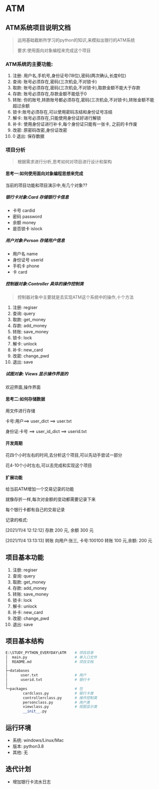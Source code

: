 # ATM



## ATM系统项目说明文档

> 运用基础截断所学习的python的知识,来模拟出银行的ATM系统
>
> 要求:使用面向对象编程来完成这个项目

### ATM系统的主要功能:

1. 注册: 用户名,手机号,身份证号(18位),密码(两次确认,长度6位)
2. 查询: 账号必须存在,密码(三次机会,不对锁卡)
3. 取款: 账号必须存在,密码(三次机会,不对锁卡),取款金额不能大于存款
4. 存款: 账号必须存在,存款金额不能低于0
5. 转账: 你的账号,转款账号都必须存在,密码(三次机会,不对锁卡),转账金额不能超过余额
6. 锁卡:账号必须存在,可以使用密码冻结和身份证号冻结
7. 解卡: 账号必须存在,只能使用身份证好进行解锁
8. 补卡: 使用身份证进行补卡,每个身份证只能有一张卡, 之前的卡作废
9. 改密: 原密码改密,身份证改密
10.  0 退出: 保存数据

### 项目分析

> 根据需求进行分析,思考如何对项目进行设计和架构

#### 思考一:如何使用面向对象编程思想来完成

当前的项目功能和项目演示中,有几个对象??

##### 银行卡对象:Card 存储银行卡信息

- 卡号 		cardid
- 密码         password
- 余额         money
- 是否锁卡  islock

##### 用户对象:Person 存储用户信息

- 用户名	  name
- 身份证号  userid
- 手机卡      phone
- 卡              card

##### 控制器对象:Controller 具体的操作控制类

> 控制器对象中主要就是去实现ATM这个系统中的操作,十个方法

1. 注册: regiser
2. 查询: query
3. 取款: get_money
4. 存款: add_money
5. 转账: save_money
6. 锁卡: lock
7. 解卡:  unlock
8. 补卡: new_card
9. 改密: change_pwd
10. 退出:  save

##### 试图对象: Views 显示操作界面的

欢迎界面,操作界面

#### 思考二:如何存储数据

用文件进行存储

卡号:用户==> user_dict ==> user.txt

身份证:卡号 ==> user_id_dict ==> userid.txt

#### 开发周期

花四个小时左右的时间,去分析这个项目,可以先动手尝试一部分

花4-10个小时左右,可以去完成和实现这个项目

#### 扩展功能

给当前ATM增加一个交易记录的功能

就像存折一样,每次对金额的变动都需要记录下来

每个银行卡都有自己的交易记录

记录的格式:

[2021/11/4 12:12:12] 存款 200 元, 余额 300 元

[2021/11/4 13:13:13] 转账 向用户:张三, 卡号:100100 转账 100 元,余额: 200 元

## 项目基本功能

1. 注册: regiser
2. 查询: query
3. 取款: get_money
4. 存款: add_money
5. 转账: save_money
6. 锁卡: lock
7. 解卡:  unlock
8. 补卡: new_card
9. 改密: change_pwd
10. 退出:  save

## 项目基本结构

```python
E:\STUDY_PYTHON_EVERYDAY\ATM  	# 项目目录
│  main.py						# 单入口文件
│  README.md					# 项目文档
│
├─databases
│      user.txt					# 用户
│      userid.txt				# 银行卡
│
└─packages						# 包
        cardclass.py			# 银行卡类
        controllerclass.py 		# 操作控制类
        personclass.py			# 用户类
        viewclass.py			# 视图显示类
        __init__.py
```

## 运行环境

- 系统: windows/Linux/Mac
- 版本: python3.8
- 其他: 无

## 迭代计划

- 增加银行卡流水日志